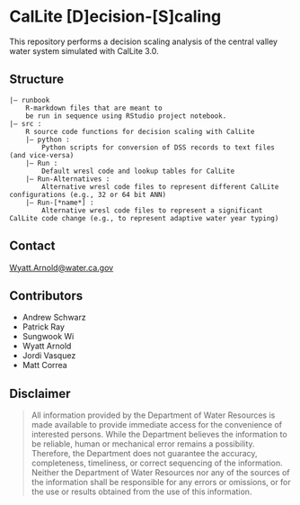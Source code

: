 # CalLite [D]ecision-[S]caling

This repository performs a decision scaling analysis of the central valley water system simulated with CalLite 3.0. 

## Structure
	|— runbook
		R-markdown files that are meant to 
		be run in sequence using RStudio project notebook. 
	|— src :
		R source code functions for decision scaling with CalLite
		|— python :
			Python scripts for conversion of DSS records to text files (and vice-versa) 
		|— Run :
			Default wresl code and lookup tables for CalLite
		|— Run-Alternatives :
			Alternative wresl code files to represent different CalLite configurations (e.g., 32 or 64 bit ANN)
		|— Run-[*name*] :
			Alternative wresl code files to represent a significant CalLite code change (e.g., to represent adaptive water year typing)

## Contact
[Wyatt.Arnold@water.ca.gov](mailtto:Wyatt.Arnold@water.ca.gov)

## Contributors
- Andrew Schwarz
- Patrick Ray
- Sungwook Wi
- Wyatt Arnold
- Jordi Vasquez
- Matt Correa

## Disclaimer
> All information provided by the Department of Water Resources is made available to provide immediate access for the convenience of interested persons. While the Department believes the information to be reliable, human or mechanical error remains a possibility. Therefore, the Department does not guarantee the accuracy, completeness, timeliness, or correct sequencing of the information. Neither the Department of Water Resources nor any of the sources of the information shall be responsible for any errors or omissions, or for the use or results obtained from the use of this information.
